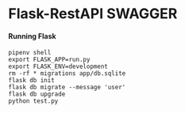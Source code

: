 # Flask-RestAPI SWAGGER

#### Running Flask
```
pipenv shell
export FLASK_APP=run.py
export FLASK_ENV=development
rm -rf * migrations app/db.sqlite 
flask db init 
flask db migrate --message 'user'
flask db upgrade
python test.py
```
